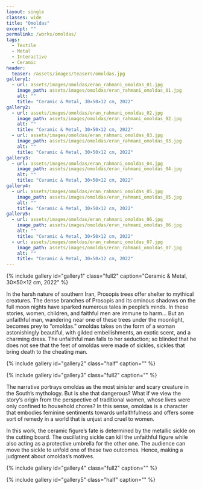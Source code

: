 ```yaml
---
layout: single
classes: wide
title: "Omoldas"
excerpt: ""
permalink: /works/omoldas/
tags:
  - Textile
  - Metal
  - Interactive
  - Ceramic
header:
  teaser: /assets/images/teasers/omoldas.jpg 
gallery1:
  - url: assets/images/omoldas/eran_rahmani_omoldas_01.jpg
    image_path: assets/images/omoldas/eran_rahmani_omoldas_01.jpg
    alt: ""
    title: "Ceramic & Metal, 30×50×12 cm, 2022"
gallery2:
  - url: assets/images/omoldas/eran_rahmani_omoldas_02.jpg
    image_path: assets/images/omoldas/eran_rahmani_omoldas_02.jpg
    alt: ""
    title: "Ceramic & Metal, 30×50×12 cm, 2022"
  - url: assets/images/omoldas/eran_rahmani_omoldas_03.jpg
    image_path: assets/images/omoldas/eran_rahmani_omoldas_03.jpg
    alt: ""
    title: "Ceramic & Metal, 30×50×12 cm, 2022"
gallery3:
  - url: assets/images/omoldas/eran_rahmani_omoldas_04.jpg
    image_path: assets/images/omoldas/eran_rahmani_omoldas_04.jpg
    alt: ""
    title: "Ceramic & Metal, 30×50×12 cm, 2022"
gallery4:
  - url: assets/images/omoldas/eran_rahmani_omoldas_05.jpg
    image_path: assets/images/omoldas/eran_rahmani_omoldas_05.jpg
    alt: ""
    title: "Ceramic & Metal, 30×50×12 cm, 2022"
gallery5:
  - url: assets/images/omoldas/eran_rahmani_omoldas_06.jpg
    image_path: assets/images/omoldas/eran_rahmani_omoldas_06.jpg
    alt: ""
    title: "Ceramic & Metal, 30×50×12 cm, 2022"
  - url: assets/images/omoldas/eran_rahmani_omoldas_07.jpg
    image_path: assets/images/omoldas/eran_rahmani_omoldas_07.jpg
    alt: ""
    title: "Ceramic & Metal, 30×50×12 cm, 2022"
---
```


{% include gallery id="gallery1" class="full2" caption="Ceramic & Metal, 30×50×12 cm, 2022" %}

In the harsh nature of southern Iran, Prosopis trees offer shelter to mythical creatures. The dense branches of Prosopis and its ominous shadows on the full moon nights have sparked numerous tales in people’s minds. In these stories, women, children, and faithful men are immune to harm... But an unfaithful man, wandering near one of these trees under the moonlight, becomes prey to “omoldas.” omoldas takes on the form of a woman astonishingly beautiful, with gilded embellishments, an exotic scent, and a charming dress. The unfaithful man falls to her seduction; so blinded that he does not see that the feet of omoldas were made of sickles, sickles that bring death to the cheating man. 

{% include gallery id="gallery2" class="half" caption="" %}

{% include gallery id="gallery3" class="full2" caption="" %}

The narrative portrays omoldas as the most sinister and scary creature in the South’s mythology. But is she that dangerous? What if we view the story’s origin from the perspective of traditional women, whose lives were only confined to household chores? In this sense, omoldas is a character that embodies feminine sentiments towards unfaithfulness and offers some sort of remedy in a world that is unjust and cruel to women.

In this work, the ceramic figure’s fate is determined by the metallic sickle on the cutting board. The oscillating sickle can kill the unfaithful figure while also acting as a protective umbrella for the other one. The audience can move the sickle to unfold one of these two outcomes. Hence, making a judgment about omoldas’s motives. 

{% include gallery id="gallery4" class="full2" caption="" %}

{% include gallery id="gallery5" class="half" caption="" %}
